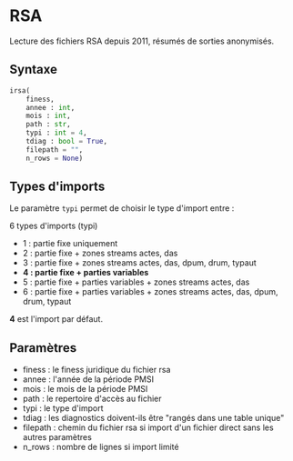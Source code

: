 # RSA

Lecture des fichiers RSA depuis 2011, résumés de sorties anonymisés.

## Syntaxe

```python
irsa(
	finess, 
	annee : int, 
	mois : int, 
	path : str, 
	typi : int = 4, 
	tdiag : bool = True, 
	filepath = "", 
	n_rows = None)
```

## Types d'imports 

Le paramètre `typi` permet de choisir le type d'import entre : 

6 types d'imports (typi)

- 1 : partie fixe uniquement
- 2 : partie fixe + zones streams actes, das
- 3 : partie fixe + zones streams actes, das, dpum, drum, typaut
- **4 : partie fixe + parties variables**
- 5 : partie fixe + parties variables + zones streams actes, das
- 6 : partie fixe + parties variables + zones streams actes, das, dpum, drum, typaut

**4** est l'import par défaut.

## Paramètres

- finess : le finess juridique du fichier rsa
- annee : l'année de la période PMSI
- mois  : le mois de la période PMSI
- path : le repertoire d'accès au fichier
- typi : le type d'import
- tdiag : les diagnostics doivent-ils être "rangés dans une table unique"
- filepath : chemin du fichier rsa si import d'un fichier direct sans les autres paramètres
- n_rows : nombre de lignes si import limité




